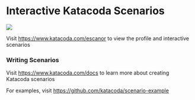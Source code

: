 # Interactive Katacoda Scenarios

[![](http://shields.katacoda.com/katacoda/escanor/count.svg)](https://www.katacoda.com/escanor "Get your profile on Katacoda.com")

Visit https://www.katacoda.com/escanor to view the profile and interactive scenarios

### Writing Scenarios
Visit https://www.katacoda.com/docs to learn more about creating Katacoda scenarios

For examples, visit https://github.com/katacoda/scenario-example
